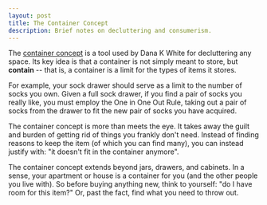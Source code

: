 ```yaml
---
layout: post
title: The Container Concept
description: Brief notes on decluttering and consumerism.
---
```

The [container concept](https://www.youtube.com/watch?v=_24PoIZSmVs) is a tool used by Dana K White for decluttering any space. Its key idea is that a container is not simply meant to store, but **contain** -- that is, a container is a limit for the types of items it stores.

For example, your sock drawer should serve as a limit to the number of socks you own. Given a full sock drawer, if you find a pair of socks you really like, you must employ the One in One Out Rule, taking out a pair of socks from the drawer to fit the new pair of socks you have acquired.

The container concept is more than meets the eye. It takes away the guilt and burden of getting rid of things you frankly don't need. Instead of finding reasons to keep the item (of which you can find many), you can instead justify with: "it doesn't fit in the container anymore".

The container concept extends beyond jars, drawers, and cabinets. In a sense, your apartment or house is a container for you (and the other people you live with). So before buying anything new, think to yourself: "do I have room for this item?" Or, past the fact, find what you need to throw out.
